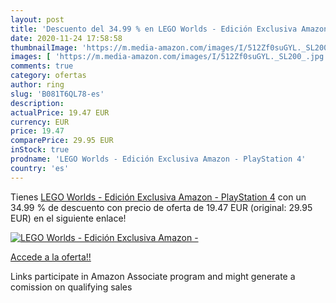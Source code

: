 ```yaml
---
layout: post
title: 'Descuento del 34.99 % en LEGO Worlds - Edición Exclusiva Amazon -'
date: 2020-11-24 17:58:58
thumbnailImage: 'https://m.media-amazon.com/images/I/512Zf0suGYL._SL200_.jpg'
images: [ 'https://m.media-amazon.com/images/I/512Zf0suGYL._SL200_.jpg' ]
comments: true
category: ofertas
author: ring
slug: 'B081T6QL78-es'
description:
actualPrice: 19.47 EUR
currency: EUR
price: 19.47
comparePrice: 29.95 EUR
inStock: true
prodname: 'LEGO Worlds - Edición Exclusiva Amazon - PlayStation 4'
country: 'es'
---
```


Tienes [LEGO Worlds - Edición Exclusiva Amazon - PlayStation 4](https://www.amazon.es/dp/B081T6QL78/?tag=tolees-21) con un 34.99 % de descuento con precio de oferta de 19.47 EUR (original: 29.95 EUR) en el siguiente enlace!

[![LEGO Worlds - Edición Exclusiva Amazon -](https://m.media-amazon.com/images/I/512Zf0suGYL._SL200_.jpg)](https://www.amazon.es/dp/B081T6QL78/?tag=tolees-21)

[Accede a la oferta!!](https://www.amazon.es/dp/B081T6QL78/?tag=tolees-21)

Links participate in Amazon Associate program and might generate a comission on qualifying sales


